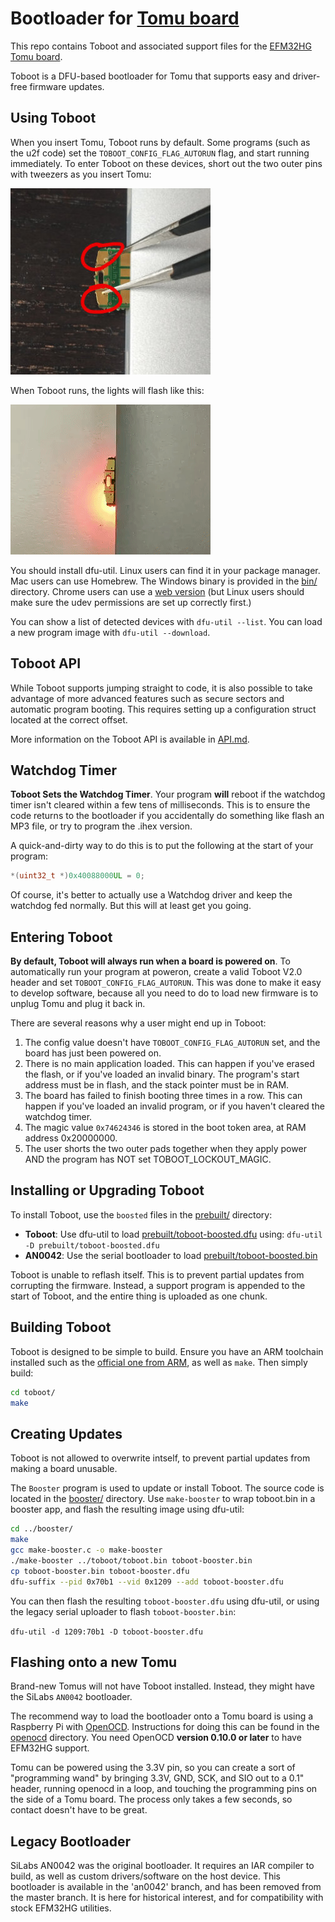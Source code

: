 # Bootloader for [Tomu board](http://tomu.im)

This repo contains Toboot and associated support files for the [EFM32HG Tomu board](https://github.com/im-tomu/tomu-hardware).

Toboot is a DFU-based bootloader for Tomu that supports easy and driver-free firmware updates.

## Using Toboot

When you insert Tomu, Toboot runs by default.  Some programs (such as the u2f code) set the `TOBOOT_CONFIG_FLAG_AUTORUN` flag, and start running immediately.  To enter Toboot on these devices, short out the two outer pins with tweezers as you insert Tomu:

![Force Entry](media/toboot-force.jpg "Force entry into Toboot")

When Toboot runs, the lights will flash like this:

![Toboot Pattern](media/toboot-mode.gif?raw=true "Toboot Pattern")

You should install dfu-util.  Linux users can find it in your package manager.  Mac users can use Homebrew.  The Windows binary is provided in the [bin/](./bin) directory.  Chrome users can use a [web version](https://devanlai.github.io/webdfu/dfu-util/) (but Linux users should make sure the udev permissions are set up correctly first.)

You can show a list of detected devices with `dfu-util --list`.  You can load a new program image with `dfu-util --download`.

## Toboot API

While Toboot supports jumping straight to code, it is also possible to take advantage of more advanced features such as secure sectors and automatic program booting.  This requires setting up a configuration struct located at the correct offset.

More information on the Toboot API is available in [API.md](API.md).

## Watchdog Timer

**Toboot Sets the Watchdog Timer**.  Your program **will** reboot if the watchdog timer isn't cleared within a few tens of milliseconds.  This is to ensure the code returns to the bootloader if you accidentally do something like flash an MP3 file, or try to program the .ihex version.

A quick-and-dirty way to do this is to put the following at the start of your program:

````c++
*(uint32_t *)0x40088000UL = 0;
````

Of course, it's better to actually use a Watchdog driver and keep the watchdog fed normally.  But this will at least get you going.

## Entering Toboot

**By default, Toboot will always run when a board is powered on**.  To automatically run your program at poweron, create a valid Toboot V2.0 header and set `TOBOOT_CONFIG_FLAG_AUTORUN`.  This was done to make it easy to develop software, because all you need to do to load new firmware is to unplug Tomu and plug it back in.

There are several reasons why a user might end up in Toboot:

1. The config value doesn't have `TOBOOT_CONFIG_FLAG_AUTORUN` set, and the board has just been powered on.
1. There is no main application loaded.  This can happen if you've erased the flash, or if you've loaded an invalid binary.  The program's start address must be in flash, and the stack pointer must be in RAM.
1. The board has failed to finish booting three times in a row.  This can happen if you've loaded an invalid program, or if you haven't cleared the watchdog timer.
1. The magic value `0x74624346` is stored in the boot token area, at RAM address 0x20000000.
1. The user shorts the two outer pads together when they apply power AND the program has NOT set TOBOOT_LOCKOUT_MAGIC.

## Installing or Upgrading Toboot

To install Toboot, use the `boosted` files in the [prebuilt/](./prebuilt) directory:

* **Toboot**: Use dfu-util to load [prebuilt/toboot-boosted.dfu](./prebuilt/toboot-boosted.dfu) using:
`dfu-util -D prebuilt/toboot-boosted.dfu`
* **AN0042**: Use the serial bootloader to load [prebuilt/toboot-boosted.bin](./prebuilt/toboot-boosted.bin)

Toboot is unable to reflash itself.  This is to prevent partial updates from corrupting the firmware.  Instead, a support program is appended to the start of Toboot, and the entire thing is uploaded as one chunk.

## Building Toboot

Toboot is designed to be simple to build.  Ensure you have an ARM toolchain installed such as the [official one from ARM](https://developer.arm.com/open-source/gnu-toolchain/gnu-rm), as well as `make`.  Then simply build:

````sh
cd toboot/
make
````

## Creating Updates

Toboot is not allowed to overwrite intself, to prevent partial updates from making a board unusable.

The `Booster` program is used to update or install Toboot.  The source code is located in the [booster/](./booster) directory.  Use `make-booster` to wrap toboot.bin in a booster app, and flash the resulting image using dfu-util:

````sh
cd ../booster/
make
gcc make-booster.c -o make-booster
./make-booster ../toboot/toboot.bin toboot-booster.bin
cp toboot-booster.bin toboot-booster.dfu
dfu-suffix --pid 0x70b1 --vid 0x1209 --add toboot-booster.dfu
````

You can then flash the resulting `toboot-booster.dfu` using dfu-util, or using the legacy serial uploader to flash `toboot-booster.bin`:

`dfu-util -d 1209:70b1 -D toboot-booster.dfu`

## Flashing onto a new Tomu

Brand-new Tomus will not have Toboot installed.  Instead, they might have the SiLabs `AN0042` bootloader.  

The recommend way to load the bootloader onto a Tomu board is using a Raspberry Pi with
[OpenOCD](http://openocd.org/). Instructions for doing this can be found in the
[openocd](openocd) directory. You need OpenOCD **version 0.10.0 or later** to
have EFM32HG support.

Tomu can be powered using the 3.3V pin, so you can create a sort of "programming wand" by bringing 3.3V, GND, SCK, and SIO out to a 0.1" header, running openocd in a loop, and touching the programming pins on the side of a Tomu board.  The process only takes a few seconds, so contact doesn't have to be great.

## Legacy Bootloader

SiLabs AN0042 was the original bootloader.  It requires an IAR compiler to build, as well as custom drivers/software on the host device.  This bootloader is available in the 'an0042' branch, and has been removed from the master branch.  It is here for historical interest, and for compatibility with stock EFM32HG utilities.
